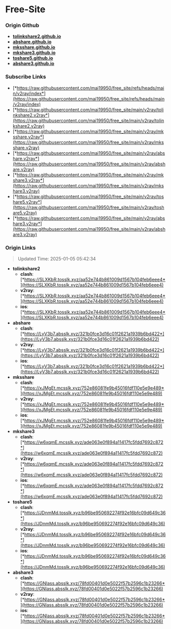 # Free-Site

### Origin Github

- [**tolinkshare2.github.io**](https://github.com/tolinkshare2/tolinkshare2.github.io)
- [**abshare.github.io**](https://github.com/abshare/abshare.github.io)
- [**mksshare.github.io**](https://github.com/mksshare/mksshare.github.io)
- [**mkshare3.github.io**](https://github.com/mkshare3/mkshare3.github.io)
- [**toshare5.github.io**](https://github.com/toshare5/toshare5.github.io)
- [**abshare3.github.io**](https://github.com/abshare3/abshare3.github.io)

### Subscribe Links

- [*https://raw.githubusercontent.com/mai19950/free_site/refs/heads/main/v2ray/index*](https://raw.githubusercontent.com/mai19950/free_site/refs/heads/main/v2ray/index)
- [*https://raw.githubusercontent.com/mai19950/free_site/main/v2ray/tolinkshare2.v2ray*](https://raw.githubusercontent.com/mai19950/free_site/main/v2ray/tolinkshare2.v2ray)
- [*https://raw.githubusercontent.com/mai19950/free_site/main/v2ray/mksshare.v2ray*](https://raw.githubusercontent.com/mai19950/free_site/main/v2ray/mksshare.v2ray)
- [*https://raw.githubusercontent.com/mai19950/free_site/main/v2ray/abshare.v2ray*](https://raw.githubusercontent.com/mai19950/free_site/main/v2ray/abshare.v2ray)
- [*https://raw.githubusercontent.com/mai19950/free_site/main/v2ray/mkshare3.v2ray*](https://raw.githubusercontent.com/mai19950/free_site/main/v2ray/mkshare3.v2ray)
- [*https://raw.githubusercontent.com/mai19950/free_site/main/v2ray/toshare5.v2ray*](https://raw.githubusercontent.com/mai19950/free_site/main/v2ray/toshare5.v2ray)
- [*https://raw.githubusercontent.com/mai19950/free_site/main/v2ray/abshare3.v2ray*](https://raw.githubusercontent.com/mai19950/free_site/main/v2ray/abshare3.v2ray)

### Origin Links

> Updated Time: 2025-01-05 05:42:34

- **tolinkshare2**
  - **clash**: [*https://SLXKbR.tosslk.xyz/aa52e744b861009d1567b104feb6eee4*](https://SLXKbR.tosslk.xyz/aa52e744b861009d1567b104feb6eee4)
  - **v2ray**: [*https://SLXKbR.tosslk.xyz/aa52e744b861009d1567b104feb6eee4*](https://SLXKbR.tosslk.xyz/aa52e744b861009d1567b104feb6eee4)
  - **ios**: [*https://SLXKbR.tosslk.xyz/aa52e744b861009d1567b104feb6eee4*](https://SLXKbR.tosslk.xyz/aa52e744b861009d1567b104feb6eee4)
- **abshare**
  - **clash**: [*https://LyV3b7.absslk.xyz/321b0fce3d16c01f2621a1939b6bd422*](https://LyV3b7.absslk.xyz/321b0fce3d16c01f2621a1939b6bd422)
  - **v2ray**: [*https://LyV3b7.absslk.xyz/321b0fce3d16c01f2621a1939b6bd422*](https://LyV3b7.absslk.xyz/321b0fce3d16c01f2621a1939b6bd422)
  - **ios**: [*https://LyV3b7.absslk.xyz/321b0fce3d16c01f2621a1939b6bd422*](https://LyV3b7.absslk.xyz/321b0fce3d16c01f2621a1939b6bd422)
- **mksshare**
  - **clash**: [*https://xJMgEt.mcsslk.xyz/752e86081fe9b45016fdf110e5e9e489*](https://xJMgEt.mcsslk.xyz/752e86081fe9b45016fdf110e5e9e489)
  - **v2ray**: [*https://xJMgEt.mcsslk.xyz/752e86081fe9b45016fdf110e5e9e489*](https://xJMgEt.mcsslk.xyz/752e86081fe9b45016fdf110e5e9e489)
  - **ios**: [*https://xJMgEt.mcsslk.xyz/752e86081fe9b45016fdf110e5e9e489*](https://xJMgEt.mcsslk.xyz/752e86081fe9b45016fdf110e5e9e489)
- **mkshare3**
  - **clash**: [*https://w6xqmE.mcsslk.xyz/ade063e0f894a11417fc5fdd7692c872*](https://w6xqmE.mcsslk.xyz/ade063e0f894a11417fc5fdd7692c872)
  - **v2ray**: [*https://w6xqmE.mcsslk.xyz/ade063e0f894a11417fc5fdd7692c872*](https://w6xqmE.mcsslk.xyz/ade063e0f894a11417fc5fdd7692c872)
  - **ios**: [*https://w6xqmE.mcsslk.xyz/ade063e0f894a11417fc5fdd7692c872*](https://w6xqmE.mcsslk.xyz/ade063e0f894a11417fc5fdd7692c872)
- **toshare5**
  - **clash**: [*https://JDnmMd.tosslk.xyz/b96be950692274f92e16bfc09d649c36*](https://JDnmMd.tosslk.xyz/b96be950692274f92e16bfc09d649c36)
  - **v2ray**: [*https://JDnmMd.tosslk.xyz/b96be950692274f92e16bfc09d649c36*](https://JDnmMd.tosslk.xyz/b96be950692274f92e16bfc09d649c36)
  - **ios**: [*https://JDnmMd.tosslk.xyz/b96be950692274f92e16bfc09d649c36*](https://JDnmMd.tosslk.xyz/b96be950692274f92e16bfc09d649c36)
- **abshare3**
  - **clash**: [*https://GNlass.absslk.xyz/78fd00401d0e5022f57b2596c1b23266*](https://GNlass.absslk.xyz/78fd00401d0e5022f57b2596c1b23266)
  - **v2ray**: [*https://GNlass.absslk.xyz/78fd00401d0e5022f57b2596c1b23266*](https://GNlass.absslk.xyz/78fd00401d0e5022f57b2596c1b23266)
  - **ios**: [*https://GNlass.absslk.xyz/78fd00401d0e5022f57b2596c1b23266*](https://GNlass.absslk.xyz/78fd00401d0e5022f57b2596c1b23266)
